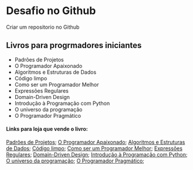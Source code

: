 # Desafio no Github
Criar um repositorio no Github

## Livros para progrmadores iniciantes
* Padrões de Projetos
*  O Programador Apaixonado
*  Algoritmos e Estruturas de Dados
*  Código limpo
*  Como ser um Programador Melhor
*  Expressões Regulares
*  Domain-Driven Design
*  Introdução à Programação com Python
*  O universo da programação
*  O Programador Pragmático

#### Links para loja que vende o livro:
[Padrões de Projetos](https://www.amazon.com.br/Padr%C3%B5es-Projetos-Solu%C3%A7%C3%B5es-Reutiliz%C3%A1veis-Orientados/dp/8573076100/ref=sr_1_1?crid=BUCTXZV7ETHX&keywords=padr%C3%B5es+de+projeto&qid=1652978363&sprefix=padroe%2Caps%2C275&sr=8-1&ufe=app_do%3Aamzn1.fos.6a09f7ec-d911-4889-ad70-de8dd83c8a74);
[O Programador Apaixonado](https://www.amazon.com.br/Programador-Apaixonado-Construindo-carreira-desenvolvimento-ebook/dp/B00VAAM7LE/ref=sr_1_1?crid=1TOBMYYHZ9KOI&keywords=o+programador+apaixonado&qid=1652978417&sprefix=o+progr%2Caps%2C269&sr=8-1);
[Algoritmos e Estruturas de Dados](https://www.amazon.com.br/Algoritmos-Estruturas-Dados-Angelo-Guimar%C3%A3es/dp/8521603789/ref=sr_1_2?crid=QXEZOCF3FJ1L&keywords=algoritmos+e+estrutura+de+dados&qid=1652978462&sprefix=algoritmos+e+es%2Caps%2C346&sr=8-2);
[Código limpo](https://www.amazon.com.br/C%C3%B3digo-limpo-Robert-C-Martin/dp/8576082675/ref=sr_1_1?crid=2A1DB1QTM5XPE&keywords=codigo+limpo&qid=1652978499&sprefix=codigo%2Caps%2C241&sr=8-1&ufe=app_do%3Aamzn1.fos.6d798eae-cadf-45de-946a-f477d47705b9);
[Como ser um Programador Melhor](https://www.amazon.com.br/Como-Ser-Um-Programador-Melhor/dp/8575224158/ref=sr_1_1?crid=SEH5STJG80RW&keywords=como+ser+um+programador+melhor&qid=1652978597&sprefix=como+ser%2Caps%2C272&sr=8-1&ufe=app_do%3Aamzn1.fos.6d798eae-cadf-45de-946a-f477d47705b9);
[Expressões Regulares](https://www.amazon.com.br/Express%C3%B5es-Regulares-Uma-Abordagem-Divertida/dp/8575224743/ref=sr_1_1?crid=2J9MMLPY9QIW5&keywords=expressoes+regulares&qid=1652978653&sprefix=expressoes+%2Caps%2C318&sr=8-1);
[Domain-Driven Design](https://www.amazon.com.br/Domain-Driven-Design-Eric-Evans/dp/8550800651/ref=sr_1_1?__mk_pt_BR=%C3%85M%C3%85%C5%BD%C3%95%C3%91&crid=3A0EVMU9NX88K&keywords=domain&qid=1652978736&sprefix=domain%2Caps%2C273&sr=8-1&ufe=app_do%3Aamzn1.fos.6121c6c4-c969-43ae-92f7-cc248fc6181d);
[Introdução à Programação com Python](https://www.amazon.com.br/Introdu%C3%A7%C3%A3o-Programa%C3%A7%C3%A3o-com-Python-Algoritmos/dp/8575227181/ref=sr_1_2?crid=V682Q9YFTZAD&keywords=introdu%C3%A7%C3%A3o+a+programa%C3%A7%C3%A3o&qid=1652978791&sprefix=intro%2Caps%2C282&sr=8-2);
[O universo da programação](https://www.amazon.com.br/universo-programa%C3%A7%C3%A3o-carreira-desenvolvimento-software-ebook/dp/B07JZHXX4J/ref=sr_1_4?crid=A2ZQW3P8QGV8&keywords=o+universo+da+programa%C3%A7%C3%A3o&qid=1652978837&sprefix=o+u%2Caps%2C318&sr=8-4&ufe=app_do%3Aamzn1.fos.25548f35-0de7-44b3-b28e-0f56f3f96147);
[O Programador Pragmático](https://www.amazon.com.br/Programador-Pragm%C3%A1tico-Aprendiz-Mestre-ebook/dp/B019HM0H90/ref=sr_1_1?crid=11976D4MI94UG&keywords=programador+pragmatico&qid=1652978874&sprefix=programado%2Caps%2C317&sr=8-1&ufe=app_do%3Aamzn1.fos.6a09f7ec-d911-4889-ad70-de8dd83c8a74);

